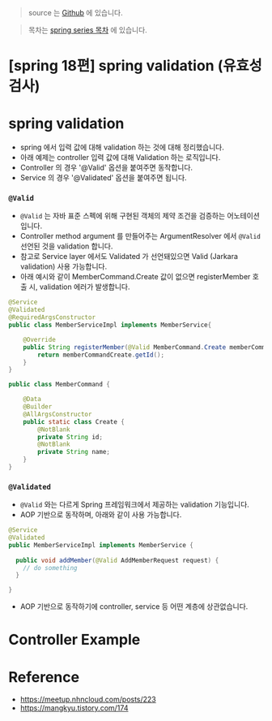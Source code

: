 > source 는 [Github](https://github.com/leechoongyon/spring-boot-example-3.0.1) 에 있습니다.



> 목차는 [spring series 목차](https://insanelysimple.tistory.com/category/Spring/series) 에 있습니다.



# [spring 18편] spring validation (유효성 검사)



# spring validation

- spring 에서 입력 값에 대해 validation 하는 것에 대해 정리했습니다.
- 아래 예제는 controller 입력 값에 대해 Validation 하는 로직입니다.
- Controller 의 경우 '@Valid' 옵션을 붙여주면 동작합니다.
- Service 의 경우 '@Validated' 옵션을 붙여주면 됩니다.



### `@Valid`

- `@Valid` 는 자바 표준 스펙에 위해 구현된 객체의 제약 조건을 검증하는 어노테이션 입니다.
- Controller method argument 를 만들어주는 ArgumentResolver 에서 `@Valid` 선언된 것을 validation 합니다.
- 참고로 Service layer 에서도 Validated 가 선언돼있으면 Valid (Jarkara validation) 사용 가능합니다.
- 아래 예시와 같이 MemberCommand.Create 값이 없으면 registerMember 호출 시, validation 에러가 발생합니다.

```java
@Service
@Validated
@RequiredArgsConstructor
public class MemberServiceImpl implements MemberService{

    @Override
    public String registerMember(@Valid MemberCommand.Create memberCommandCreate) {
        return memberCommandCreate.getId();
    }
}

public class MemberCommand {

    @Data
    @Builder
    @AllArgsConstructor
    public static class Create {
        @NotBlank
        private String id;
        @NotBlank
        private String name;
    }
}

```





### `@Validated`

- `@Valid` 와는 다르게 Spring 프레임워크에서 제공하는 validation 기능입니다.
- AOP 기반으로 동작하며, 아래와 같이 사용 가능합니다.

```java
@Service
@Validated
public MemberServiceImpl implements MemberService {
  
  public void addMember(@Valid AddMemberRequest request) {
    // do something
  }

}
```

- AOP 기반으로 동작하기에 controller, service 등 어떤 계층에 상관없습니다.





# Controller Example

<script src="https://gist.github.com/leechoongyon/bfe05c355a1f88fcda5556ace8435737.js"></script>





# Reference

- https://meetup.nhncloud.com/posts/223
- https://mangkyu.tistory.com/174

